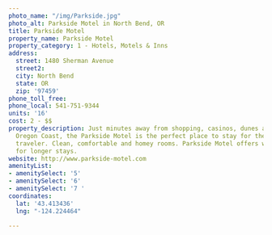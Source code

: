 ```yaml
---
photo_name: "/img/Parkside.jpg"
photo_alt: Parkside Motel in North Bend, OR
title: Parkside Motel
property_name: Parkside Motel
property_category: 1 - Hotels, Motels & Inns
address:
  street: 1480 Sherman Avenue
  street2: 
  city: North Bend
  state: OR
  zip: '97459'
phone_toll_free: 
phone_local: 541-751-9344
units: '16'
cost: 2 - $$
property_description: Just minutes away from shopping, casinos, dunes and the beautiful
  Oregon Coast, the Parkside Motel is the perfect place to stay for the budget-minded
  traveler. Clean, comfortable and homey rooms. Parkside Motel offers weekly rates
  for longer stays.
website: http://www.parkside-motel.com
amenityList:
- amenitySelect: '5'
- amenitySelect: '6'
- amenitySelect: '7 '
coordinates:
  lat: '43.413436'
  lng: "-124.224464"

---
```

